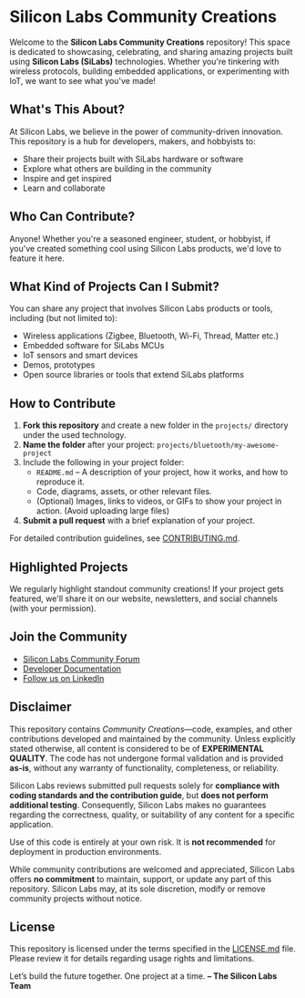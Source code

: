 # Silicon Labs Community Creations

Welcome to the **Silicon Labs Community Creations** repository!
This space is dedicated to showcasing, celebrating, and sharing amazing projects built using **Silicon Labs (SiLabs)** technologies. Whether you're tinkering with wireless protocols, building embedded applications, or experimenting with IoT, we want to see what you've made!

## What's This About?

At Silicon Labs, we believe in the power of community-driven innovation. This repository is a hub for developers, makers, and hobbyists to:

- Share their projects built with SiLabs hardware or software
- Explore what others are building in the community
- Inspire and get inspired
- Learn and collaborate

## Who Can Contribute?

Anyone! Whether you're a seasoned engineer, student, or hobbyist, if you've created something cool using Silicon Labs products, we'd love to feature it here.

## What Kind of Projects Can I Submit?

You can share any project that involves Silicon Labs products or tools, including (but not limited to):

- Wireless applications (Zigbee, Bluetooth, Wi-Fi, Thread, Matter etc.)
- Embedded software for SiLabs MCUs
- IoT sensors and smart devices
- Demos, prototypes
- Open source libraries or tools that extend SiLabs platforms

## How to Contribute

1. **Fork this repository** and create a new folder in the `projects/` directory under the used technology.
2. **Name the folder** after your project: `projects/bluetooth/my-awesome-project`
3. Include the following in your project folder:
    - `README.md` – A description of your project, how it works, and how to reproduce it.
    - Code, diagrams, assets, or other relevant files.
    - (Optional) Images, links to videos, or GIFs to show your project in action. (Avoid uploading large files)
4. **Submit a pull request** with a brief explanation of your project.

For detailed contribution guidelines, see [CONTRIBUTING.md](https://github.com/SiliconLabsSoftware/community-creations/blob/main/.github/CONTRIBUTING.md).

## Highlighted Projects

We regularly highlight standout community creations! If your project gets featured, we'll share it on our website, newsletters, and social channels (with your permission).

## Join the Community

- [Silicon Labs Community Forum](https://www.silabs.com/community)
- [Developer Documentation](https://docs.silabs.com/)
- [Follow us on LinkedIn](https://www.linkedin.com/company/siliconlabs)

## Disclaimer

This repository contains *Community Creations*—code, examples, and other contributions developed and maintained by the community. Unless explicitly stated otherwise, all content is considered to be of **EXPERIMENTAL QUALITY**. The code has not undergone formal validation and is provided **as-is**, without any warranty of functionality, completeness, or reliability.

Silicon Labs reviews submitted pull requests solely for **compliance with coding standards and the contribution guide**, but **does not perform additional testing**. Consequently, Silicon Labs makes no guarantees regarding the correctness, quality, or suitability of any content for a specific application.

Use of this code is entirely at your own risk. It is **not recommended** for deployment in production environments.

While community contributions are welcomed and appreciated, Silicon Labs offers **no commitment** to maintain, support, or update any part of this repository. Silicon Labs may, at its sole discretion, modify or remove community projects without notice.

## License

This repository is licensed under the terms specified in the [LICENSE.md](./LICENSE.md) file. Please review it for details regarding usage rights and limitations.  

Let’s build the future together. One project at a time.
**– The Silicon Labs Team**
